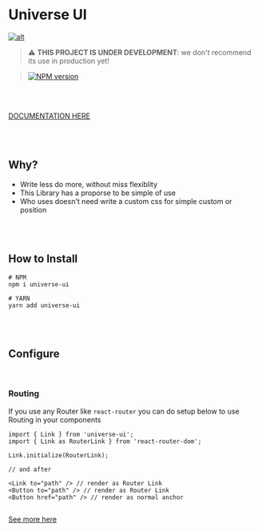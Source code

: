 
# Universe UI

[![alt](https://raw.githubusercontent.com/allangomessl/universe-ui/master/static/full-logo.png)](https://allangomessl.github.io/universe-ui)

> :warning: **THIS PROJECT IS UNDER DEVELOPMENT**: we don't recommend its use in production yet!

> [![NPM version](https://img.shields.io/npm/v/universe-ui.svg)](https://www.npmjs.com/package/universe-ui)

<br /><br />

[DOCUMENTATION HERE](https://universe-ui.vercel.app/)

<br /><br />

## Why?

- Write less do more, without miss flexiblity
- This Library has a proporse to be simple of use
- Who uses doesn't need write a custom css for simple custom or position

<br /><br />


## How to Install

```shell
# NPM
npm i universe-ui

# YARN
yarn add universe-ui

```

<br /><br />

## Configure

<br />

### Routing

If you use any Router like `react-router` you can do setup below to use Routing in your components

```tsx
import { Link } from 'universe-ui';
import { Link as RouterLink } from 'react-router-dom';

Link.initialize(RouterLink);

// and after

<Link to="path" /> // render as Router Link
<Button to="path" /> // render as Router Link
<Button href="path" /> // render as normal anchor
  
```

[See more here](https://allangomessl.github.io/universe-ui)
